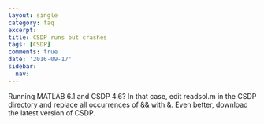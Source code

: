 ```yaml
---
layout: single
category: faq
excerpt: 
title: CSDP runs but crashes
tags: [CSDP]
comments: true
date: '2016-09-17'
sidebar:
  nav:
---
```


Running MATLAB 6.1 and CSDP 4.6? In that case, edit readsol.m in the CSDP directory and replace all occurrences of && with &. Even better, download the latest version of CSDP.
